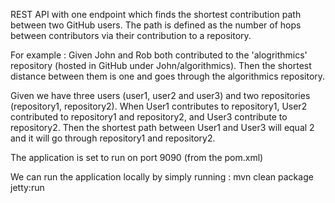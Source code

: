 REST API with one endpoint which finds the shortest contribution path between two GitHub users.
The path is defined as the number of hops between contributors via their contribution to a repository.

For example :
Given John and Rob both contributed to the 'alogrithmics' repository (hosted in GitHub under John/algorithmics).
Then the shortest distance between them is one and goes through the algorithmics repository.

Given we have three users (user1, user2 and user3) and two repositories (repository1, repository2).
When User1 contributes to repository1, User2 contributed to repository1 and repository2, and User3 contribute to repository2.
Then the shortest path between User1 and User3 will equal 2 and it will go through repository1 and repository2.

The application is set to run on port 9090 (from the pom.xml)

We can run the application locally by simply running : mvn clean package jetty:run
